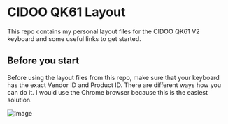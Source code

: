 # CIDOO QK61 Layout

This repo contains my personal layout files for the CIDOO QK61 V2 keyboard and some useful links to get started.


## Before you start

Before using the layout files from this repo, make sure that your keyboard has the exact Vendor ID and Product ID.
There are different ways how you can do it. I would use the Chrome browser because this is the easiest solution.

<img alt="Image" src="https://github.com/user-attachments/assets/f8d78b11-1f88-464f-9c5e-6d5c749cceb4" />
